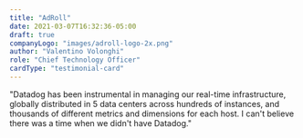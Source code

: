 ```yaml
---
title: "AdRoll"
date: 2021-03-07T16:32:36-05:00
draft: true
companyLogo: "images/adroll-logo-2x.png"
author: "Valentino Volonghi"
role: "Chief Technology Officer"
cardType: "testimonial-card"
---
```


"Datadog has been instrumental in managing our real-time infrastructure, globally distributed in 5 data centers across hundreds of instances, and thousands of different metrics and dimensions for each host. I can't believe there was a time when we didn't have Datadog."